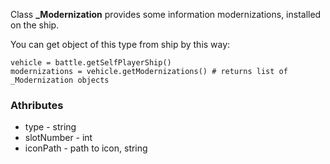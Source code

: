 Class **_Modernization** provides some information modernizations, installed on the ship.

You can get object of this type from ship by this way:

    vehicle = battle.getSelfPlayerShip()
    modernizations = vehicle.getModernizations() # returns list of _Modernization objects

### Athributes

- type - string
- slotNumber - int
- iconPath - path to icon, string
